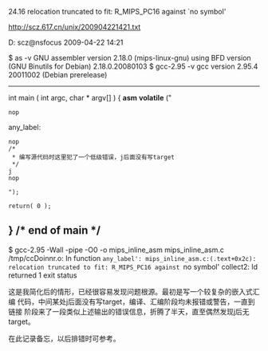 24.16 relocation truncated to fit: R_MIPS_PC16 against `no symbol'

http://scz.617.cn/unix/200904221421.txt

D: scz@nsfocus 2009-04-22 14:21

$ as -v
GNU assembler version 2.18.0 (mips-linux-gnu) using BFD version (GNU Binutils for Debian) 2.18.0.20080103
$ gcc-2.95 -v
gcc version 2.95.4 20011002 (Debian prerelease)

--------------------------------------------------------------------------
int main ( int argc, char * argv[] )
{
    __asm__ __volatile__
    ("

    nop

any_label:

    nop
    /*
     * 编写源代码时这里犯了一个低级错误，j后面没有写target
     */
    j
    nop

    ");

    return( 0 );
}  /* end of main */
--------------------------------------------------------------------------

$ gcc-2.95 -Wall -pipe -O0 -o mips_inline_asm mips_inline_asm.c
/tmp/ccDoinnr.o: In function `any_label':
mips_inline_asm.c:(.text+0x2c): relocation truncated to fit: R_MIPS_PC16 against `no symbol'
collect2: ld returned 1 exit status

这是我简化后的情形，已经很容易发现问题根源。最初是写一个较复杂的嵌入式汇编
代码，中间某处j后面没有写target，编译、汇编阶段均未报错或警告，一直到链接
阶段来了一段类似上述输出的错误信息，折腾了半天，直至偶然发现j后无target。

在此记录备忘，以后排错时可参考。
